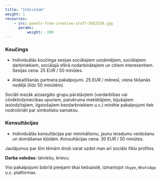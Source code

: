 ```yaml
---
title: "Indivīdam"
weight: 1
resources:
    - src: pexels-free-creative-stuff-5052530.jpg
      params:
          weight: -100
---
```


### Koučings

- Individuālās koučinga sesijas sociālajiem uzņēmējiem, sociālajiem darbiniekiem, sociālajā sfērā nodarbinātajiem un citiem interesentiem. Sesijas cena: 25 EUR / 50 minūtes.

- Atskaitīšanās partnera pakalpojumi. 25 EUR / mēnesī, viena tikšanās nedēļā (līdz 50 minūtēm).

Sociāli mazāk aizsargāto grupu pārstāvjiem (vardarbības vai cilvēktirdzniecības upuriem, patvēruma meklētājiem, bijušajiem ieslodzītajiem, ilgstošajiem bezdarbniekiem u.c.) minētie pakalpojumi tiek nodrošināti par simbolisku samaksu. 


### Konsultācijas 

- Individuālās konsultācijas par minimālismu, jaunu ieradumu veidošanu un domāšanas kļūdām. Konsultācijas cena: 30 EUR / 50 minūtes.

Jautājumus par šīm tēmām droši varat uzdot man arī sociālo tīklu profilos. 


**Darba valodas:** latviešu, krievu. 

Visi pakalpojumi šobrīd pieejami tikai tiešsaistē, izmantojot `Skype`, `WhatsApp` u.c. platformas.


